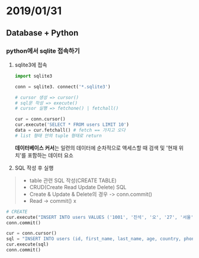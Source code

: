 # 2019/01/31

## Database + Python

### python에서 sqlite 접속하기

1. sqlite3에 접속

   ```python
   import sqlite3
   
   conn = sqlite3. connect('*.sqlite3')
   
   # cursor 생성 => cursor()
   # sql문 작성 => execute()
   # cursor 실행 => fetchone() | fetchall()
   
   cur = conn.cursor()
   cur.execute('SELECT * FROM users LIMIT 10')
   data = cur.fetchall() # fetch == 가지고 오다
   # list 형태 안의 tuple 형태로 return
   ```

   **데이터베이스 커서**는 일련의 데이터에 순차적으로 액세스할 때 검색 및 '현재 위치'를 포함하는 데이터 요소

   

2.  SQL 작성 후 실행

   > - table 관련 SQL 작성(CREATE TABLE)
   > - CRUD(Create Read Update Delete) SQL
   > - Create & Update & Delete의 경우 -> conn.commit()
   > - Read -> commit() x

   ```python
   # CREATE
   cur.execute("INSERT INTO users VALUES ('1001', '진석', '오', '27', '서울', '010-8781-8748', '1000')")
   conn.commit()
   ```

   ```python
   cur = conn.cursor()
   sql = "INSERT INTO users (id, first_name, last_name, age, country, phone, balance) VALUES ('1001', '진석', '오', '27', '서울', '010-8781-8748', '1000')"
   cur.execute(sql)
   conn.commit()
   ```

   